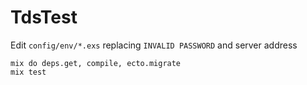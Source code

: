 # TdsTest

Edit `config/env/*.exs` replacing `INVALID PASSWORD` and server address

    mix do deps.get, compile, ecto.migrate
    mix test
